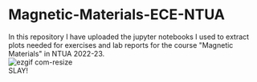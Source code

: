 # Magnetic-Materials-ECE-NTUA
In this repository I have uploaded the jupyter notebooks I used to extract plots needed for exercises and lab reports for the course "Magnetic Materials" in NTUA 2022-23.<br>
![ezgif com-resize](https://user-images.githubusercontent.com/106864601/218151993-a7d12314-5a2f-4de6-aa54-f19fc8cd6fd9.gif)
<br>SLAY!
